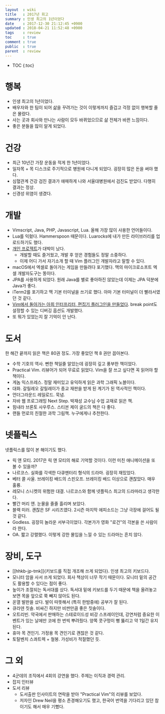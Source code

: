 ```yaml
---
layout  : wiki
title   : 2017년 회고
summary : 인생 최고의 1년이었다
date    : 2017-12-30 21:12:45 +0900
updated : 2018-04-21 11:52:48 +0900
tags    : review
toc     : true
comment : true
public  : true
parent  : review
---
```

* TOC
{:toc}

# 행복

* 인생 최고의 1년이었다.
* 배우자와 한 팀이 되어 삶을 꾸려가는 것이 이렇게까지 즐겁고 걱정 없이 행복할 줄은 몰랐다.
* 사는 곳과 회사와 만나는 사람이 모두 바뀌었으므로 삶 전체가 바뀐 느낌이다.
* 좋은 분들을 많이 알게 되었다.

# 건강

* 최근 10년간 가장 운동을 적게 한 1년이었다.
* 일자목 + 목 디스크로 주기적으로 병원에 다니게 되었다. 굉장히 많은 돈을 써야 했다.
* 심혈관계 건강 검진 결과가 애매하게 나와 서울대병원에서 검진도 받았다. 다행히 결과는 정상.
* 신경성 위염이 생겼다.

# 개발

* Vimscript, Java, PHP, Javascript, Lua. 올해 가장 많이 사용한 언어들이다.
* Lua를 익혔다. Hammerspoon 때문이다. Luarocks에 내가 만든 라이브러리를 업로드하기도 했다.
* [개인 프로젝트](https://github.com/johngrib/vim-game-code-break)가 대박이 났다.
    * 개발할 때도 즐거웠고, 개발 후 얻은 경험들도 정말 소중하다.
    * 이제 어디 가서 자기소개 할 때 Vim 플러그인 개발자라고 말할 수 있다.
* macOS에서 엑셀로 돌아가는 게임을 만들려다 포기했다. 맥의 마이크로소프트 엑셀 개발자도구는 똥이다.
* JPA를 사용하게 되었다. 원래 Java를 별로 좋아하진 않았는데 이제는 JPA 덕분에 Java가 좋다.
* iTerm2를 포기하고 맥 기본 터미널을 쓰기로 했다. 아마 기본 터미널이 더 빨라서였던 것 같다.
* [Vim에서 돌아가는 아희 인터프리터, 편집기 플러그인을 만들었다](https://github.com/johngrib/vim-aheui). break point도 설정할 수 있는 디버깅 옵션도 개발했다.
* 또 뭐가 있었는지 잘 기억이 안 난다.

# 도서

한 해간 끝까지 읽은 책은 80권 정도. 가장 좋았던 책 8 권만 꼽아본다.

* 수학 기호의 역사. 뻔한 책일줄 알았는데 굉장히 깊고 풍부한 책이었다.
* Practical Vim. 리뷰어가 되어 무료로 읽었다. Vim을 잘 쓰고 싶다면 꼭 읽어야 할 책이다.
* 게놈 익스프레스. 정말 재미있고 유익하게 읽은 과학 그래픽 노블이다.
* 대화. 갈릴레오 갈릴레이가 종교 재판을 받게 된 계기가 된 역사적인 책이다.
* 언더그라운드 레일로드. 묵념.
* 자바 웹 프로그래밍 Next Step. 박재성 교수님 수업 교재로 읽은 책.
* 힘내라 브론토 사우루스. 스티븐 제이 굴드의 책은 다 좋다.
* 랜들 먼로의 친절한 과학 그림책. 누구에게나 추천한다.

# 넷플릭스

넷플릭스를 많이 본 해이기도 했다.

* 릭 앤 모티. 2017은 릭 앤 모티의 해로 기억할 것이다. 이런 미친 애니메이션을 또 볼 수 있을까?
* 나르코스. 실화를 각색한 다큐멘터리 형식의 드라마. 굉장히 재밌었다.
* 베터 콜 사울. 브레이킹 배드의 스핀오프. 브레이킹 배드 이상으로 괜찮았다. 매우 훌륭.
* 레모니 스니켓의 위험한 대결. 나르코스와 함께 넷플릭스 최고의 드라마라고 생각한다.
* 빨간 머리 앤. 눈물을 줄줄 흘리며 보았다.
* 블랙 미러. 괜찮은 SF 시리즈였다. 2시즌 마지막 에피소드는 그냥 극장에 걸어도 될 것 같다.
* Godless. 굉장히 놀라운 서부극이었다. 각본가가 영화 "로건"의 각본을 쓴 사람이라 한다.
* OA. 짧고 강렬했다. 이렇게 강한 몰입을 느낄 수 있는 드라마는 흔치 않다.

# 장비, 도구

* [[hhkb-jp-tmk]]{키보드를 직접 개조해 쓰게 되었다}. 인생 최고의 키보드다.
* 모니터 암을 사서 쓰게 되었다. 회사 책상이 너무 작기 때문이다. 모니터 밑의 공간도 활용할 수 있다는 점이 좋다.
* 높이가 조절되는 독서대를 샀다. 독서대 밑에 키보드를 두기 때문에 책을 올려놓고 보면 목을 앞으로 쭉 빼지 않아도 된다.
* 온열 발판을 샀다. 발이 따뜻해서 (특히 한밤중에) 공부가 잘 된다.
* 큐라덴 칫솔. 비싸긴 하지만 비싼만큼 좋은 칫솔이다.
* 오트리빈. 약국에서 판매하는 스테로이드성 비강 스프레이인데, 강연처럼 중요한 이벤트가 있는 날에만 코에 한 번씩 뿌려줬다. 양쪽 콧구멍이 뻥 뚫리고 약 1일간 유지된다.
* 휴마 목 견인기. 가정용 목 견인기로 괜찮은 것 같다.
* 토탈벤치 스콰트렉 + 철봉. 가성비가 적절했던 듯.

# 그 외

* 4군데의 조직에서 4회의 강연을 했다. 주제는 이직과 경력 관리.
* 잡지 인터뷰
* 도서 리뷰
    * 도서출판 인사이트의 연락을 받아 "Practical Vim"의 리뷰를 보았다.
    * 저자인 Drew Neil을 평소 존경해오기도 했고, 한국어 번역을 기다리고 있던 참이기도 해서 매우 기뻤다.


